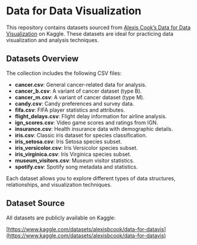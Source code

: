 # Data for Data Visualization

This repository contains datasets sourced from [Alexis Cook’s Data for Data Visualization](https://www.kaggle.com/datasets/alexisbcook/data-for-datavis) on Kaggle. These datasets are ideal for practicing data visualization and analysis techniques.

## Datasets Overview

The collection includes the following CSV files:

- **cancer.csv**: General cancer-related data for analysis.
- **cancer_b.csv**: A variant of cancer dataset (type B).
- **cancer_m.csv**: A variant of cancer dataset (type M).
- **candy.csv**: Candy preferences and survey data.
- **fifa.csv**: FIFA player statistics and attributes.
- **flight_delays.csv**: Flight delay information for airline analysis.
- **ign_scores.csv**: Video game scores and ratings from IGN.
- **insurance.csv**: Health insurance data with demographic details.
- **iris.csv**: Classic iris dataset for species classification.
- **iris_setosa.csv**: Iris Setosa species subset.
- **iris_versicolor.csv**: Iris Versicolor species subset.
- **iris_virginica.csv**: Iris Virginica species subset.
- **museum_visitors.csv**: Museum visitor statistics.
- **spotify.csv**: Spotify song metadata and statistics.

Each dataset allows you to explore different types of data structures, relationships, and visualization techniques.

## Dataset Source

All datasets are publicly available on Kaggle:

[https://www.kaggle.com/datasets/alexisbcook/data-for-datavis](https://www.kaggle.com/datasets/alexisbcook/data-for-datavis)


